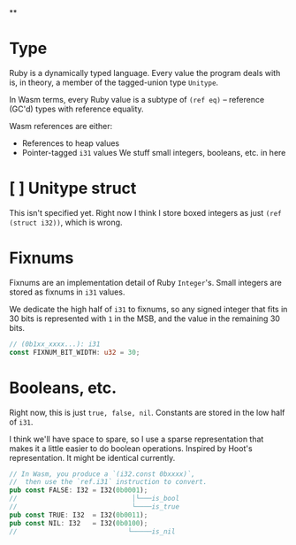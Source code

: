 **
# Type
Ruby is a dynamically typed language. 
Every value the program deals with is, in theory, a member of the tagged-union type `Unitype`.

In Wasm terms, every Ruby value is a subtype of `(ref eq)` – reference (GC'd) types with reference equality.

Wasm references are either:
- References to heap values
- Pointer-tagged `i31` values
	We stuff small integers, booleans, etc. in here

# [ ] Unitype struct
This isn't specified yet. Right now I think I store boxed integers as just `(ref (struct i32))`, which is wrong.

# Fixnums
Fixnums are an implementation detail of Ruby `Integer`'s.
Small integers are stored as fixnums in `i31` values.

We dedicate the high half of `i31` to fixnums, so any signed integer that fits in 30 bits is represented with `1` in the MSB, and the value in the remaining 30 bits.
```rust
// (0b1xx_xxxx...): i31  
const FIXNUM_BIT_WIDTH: u32 = 30;
```

# Booleans, etc.
Right now, this is just `true, false, nil`.
Constants are stored in the low half of `i31`.

I think we'll have space to spare, so I use a sparse representation that makes it a little easier to do boolean operations.
Inspired by Hoot's representation. It might be identical currently.
```rust
// In Wasm, you produce a `(i32.const 0bxxxx)`,
//  then use the `ref.i31` instruction to convert.
pub const FALSE: I32 = I32(0b0001);  
//                             │└───is_bool
//                             └────is_true
pub const TRUE: I32  = I32(0b0011);  
pub const NIL: I32   = I32(0b0100);
//                            └─────is_nil
```
